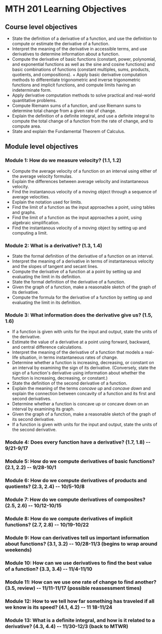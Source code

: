 # MTH 201 Learning Objectives

## Course level objectives

+ State the definition of a derivative of a function, and use the definition to compute or estimate the derivative of a function.
+ Interpret the meaning of the derivative in accessible terms, and use derivatives to determine information about a function.
+ Compute the derivative of basic functions (constant, power, polynomial, and exponential functions as well as the sine and cosine functions) and basic combinations of functions (constant multiples, sums, products, quotients, and compositions). + Apply basic derivative computation methods to differentiate trigonometric and inverse trigonometric functions and implicit functions, and compute limits having an indeterminate form.
+ Apply derivative computation methods to solve practical and real-world quantitative problems.
+ Compute Riemann sums of a function, and use Riemann sums to determine total change from a given rate of change.
+ Explain the definition of a definite integral, and use a definite integral to compute the total change of a function from the rate of change, and to compute area.
+ State and explain the Fundamental Theorem of Calculus.

## Module level objectives

### Module 1: How do we measure velocity? (1.1, 1.2)

+ Compute the average velocity of a function on an interval using either of the average velocity formulas. 
+ Explain the differences between average velocity and instantaneous velocity. 
+ Find the instantanous velocity of a moving object through a sequence of average velocities. 
+ Explain the notation used for limits. 
+ Find the limit of a function as the input approaches a point, using tables and graphs. 
+ Find the limit of a function as the input approaches a point, using algebraic simplification. 
+ Find the instantanous velocity of a moving object by setting up and computing a limit.

### Module 2: What is a derivative? (1.3, 1.4)

+ State the formal definition of the derivative of a function on an interval.
+ Interpret the meaning of a derivative in terms of instantaneous velocity and the slopes of tangent and secant lines.
+ Compute the derivative of a function at a point by setting up and evaluating the limit in its definition. 
+ State the formal definition of the derivative of a function.
+ Given the graph of a function, make a reasonable sketch of the graph of its derivative. 
+ Compute the formula for the derivative of a function by setting up and evaluating the limit in its definition.

### Module 3: What information does the derivative give us? (1.5, 1.6)

+ If a function is given with units for the input and output, state the units of the derivative. 
+ Estimate the value of a derivative at a point using forward, backward, and central difference calculations. 
+ Interpret the meaning of the derivative of a function that models a real-life situation, in terms instantaneous rates of change.
+ Determine whether a function is increasing, decreasing, or constant on an interval by examining the sign of its derivative. (Conversely, state the sign of a function's derivative using information about whether the function is increasing, decreasing, or constant.)
+ State the definition of the second derivative of a function.
+ Explain the meaning of the terms _concave up_ and _concave down_ and explain the connection between concavity of a function and its first and second derivatives.  
+ Determine whether a function is concave up or concave down on an interval by examining its graph.
+ Given the graph of a function,  make a reasonable sketch of the graph of its second derivative.
+ If a function is given with units for the input and output, state the units of the second derivative. 


### Module 4: Does every function have a derivative? (1.7, 1.8) -- 9/21-9/17

### Module 5: How do we compute derivatives of basic functions? (2.1, 2.2) -- 9/28-10/1

### Module 6: How do we compute derivatives of products and quotients? (2.3, 2.4) -- 10/5-10/8

### Module 7: How do we compute derivatives of composites? (2.5, 2.6) -- 10/12-10/15

### Module 8: How do we compute derivatives of implicit functions? (2.7, 2.8) -- 10/19-10/22

### Module 9: How can derivatives tell us important information about functions? (3.1, 3.2) -- 10/28-11/3 (begins to wrap around weekends)

### Module 10: How can we use derivatives to find the best value of a function? (3.3, 3.4) -- 11/4-11/10

### Module 11: How can we use one rate of change to find another? (3.5, review) -- 11/11-11/17 (possible reassessment times)

### Module 12: How to we tell how far something has traveled if all we know is its speed? (4.1, 4.2) -- 11 18-11/24

### Module 13: What is a definite integral, and how is it related to a derivative? (4.3, 4.4) -- 11/30-12/3 (back to MTWR)